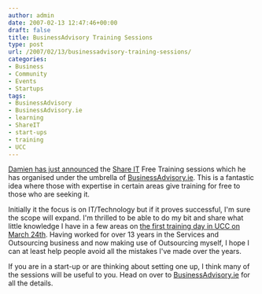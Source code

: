 ```yaml
---
author: admin
date: 2007-02-13 12:47:46+00:00
draft: false
title: BusinessAdvisory Training Sessions
type: post
url: /2007/02/13/businessadvisory-training-sessions/
categories:
- Business
- Community
- Events
- Startups
tags:
- BusinessAdvisory
- BusinessAdvisory.ie
- learning
- ShareIT
- start-ups
- training
- UCC
---
```


[Damien has just announced](http://www.mulley.net/2007/02/13/business-advisory-group-share-it-free-training-for-startups/) the [Share IT](http://businessadvisory.ie/2007/02/12/the-share-it-programme/) Free Training sessions which he has organised under the umbrella of [BusinessAdvisory.ie](http://businessadvisory.ie). This is a fantastic idea where those with expertise in certain areas give training for free to those who are seeking it.

Initially it the focus is on IT/Technology but if it proves successful, I'm sure the scope will expand. I'm thrilled to be able to do my bit and share what little knowledge I have in a few areas on [the first training day in UCC on March 24th](http://businessadvisory.ie/2007/02/13/share-it-cork-saturday-march-24th/). Having worked for over 13 years in the Services and Outsourcing business and now making use of Outsourcing myself, I hope I can at least help people avoid all the mistakes I've made over the years.

If you are in a start-up or are thinking about setting one up, I think many of the sessions will be useful to you. Head on over to [BusinessAdvisory.ie](http://businessadvisory.ie/2007/02/13/share-it-cork-saturday-march-24th/) for all the details.
